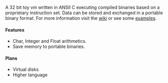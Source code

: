 A 32 bit toy vm written in ANSII C executing compiled binaries based on a proprietary instruction set. Data can be stored and exchanged in a portable binary format. For more information visit the [wiki](https://github.com/zarat/vm/wiki) or see some [examples](https://github.com/zarat/vm/tree/main/examples).

#### Features
* Char, Integer and Float arithmetics.
* Save memory to portable binaries.

#### Plans
* Virtual disks
* Higher language
